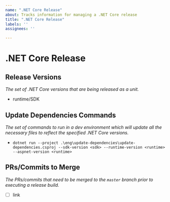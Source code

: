 ```yaml
---
name: ".NET Core Release"
about: Tracks information for managing a .NET Core release
title: ".NET Core Release"
labels: ''
assignees: ''

---
```


# .NET Core Release

## Release Versions
_The set of .NET Core versions that are being released as a unit._

* runtime/SDK

## Update Dependencies Commands
_The set of commands to run in a dev environment which will update all the necessary files to reflect the specified .NET Core versions._

* `dotnet run --project .\eng\update-dependencies\update-dependencies.csproj --sdk-version <sdk> --runtime-version <runtime> --aspnet-version <runtime>`

## PRs/Commits to Merge
_The PRs/commits that need to be merged to the `master` branch prior to executing a release build._

- [ ] link
